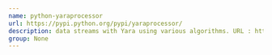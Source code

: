 ```yaml
---
name: python-yaraprocessor
url: https://pypi.python.org/pypi/yaraprocessor/
description: data streams with Yara using various algorithms. URL : https://pypi.python.org/pypi/yaraprocessor/ Groups : None
group: None
---
```

